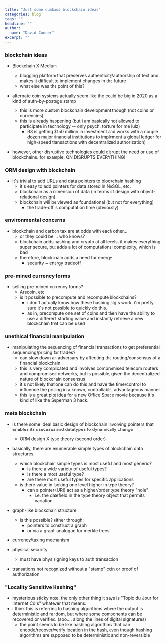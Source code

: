 ```yaml
---
title: "Just some dumbass blockchain ideas"
categories: blog
tags: ""
headline: ""
author:
  name: "David Conner"
excerpt: ""
---
```


### blockchain ideas

- Blockchain X Medium
  - blogging platform that preserves authenticity/authorship of text
    and makes it difficult to implement changes in the future
  - what else was the point of this?

- alternate coin systems actually seem like the could be big in 2020
  as a kind of auth-by-postage stamp
  - this is more custom blockchain development though (not coins or
    currencies)
  - this is already happening (but i am basically not allowed to
    participate in technology -- only psych. torture for me lulz)
    - R3 is getting $150 million in investment and works with a couple
      dozen major financial institutions to implement a global ledger
      for high-speed transactions with decentralized authorization)

- however, other disruptive technologies could disrupt the need or use
  of blockchains. for example, QN DISRUPTS EVERYTHING!

### ORM design with blockchain

- it's trivial to add URL's and data pointers to blockchain hashing
  - it's easy to add pointers for data stored in NoSQL, etc.
  - blockchain as a dimension of data (in terms of design with
    object-relational design)
  - blockchain will be viewed as foundational (but not for everything)
    - the trade-off is computation time (obviously)

### environmental concerns

- blockchain and carbon tax are at odds with each other...
  - or they could be ... who knows?
  - blockchain adds hashing and crypto at all levels. it makes
    everything super secure, but adds a lot of computational
    complexity, which is bad
  - therefore, blockchain adds a need for energy
    - security ~ energy tradeoff

### pre-mined currency forms

- selling pre-mined currency forms?
  - Arscoin, etc
  - is it possible to precompute and recompute blockchains?
    - i don't actually know how these hashing alg's work. i'm pretty
      sure it's not possible to quickly do this.
    - as in, precompute one set of coins and then have the ability to
      use a different starting value and instantly retrieve a new
      blockchain that can be used

### unethical financial manipulation

- manipulating the sequencing of financial transactions to get
  preferential sequencing/pricing for trades?
  - can slow down an adversary by affecting the routing/consensus of a
    financial blockchain
  - this is very complicated and involves compromised telecom routers
    and compromised networks, but is possible, given the decentralized
    nature of blockchain consensus
  - it's not likely that one can do this and have the time/control to
    influence the pricing in a known, controllable, advantageous
    manner
  - this is a great plot idea for a new Office Space movie because
    it's kind of like the Superman 3 hack.

### meta blockchain

- is there some ideal basic design of blockchain involving pointers
  that enables its usecases and datatypes to dynamically change
  - ORM design X type theory (second order)
- basically, there are enumerable simple types of blockchain data
  structures.
  - which blockchain simple types is most useful and most generic?
    - is there a wide variety of useful types?
    - is there a most useful type?
    - are there most useful types for specific applications
  - is there value in looking one level higher in type theory?
    - can a pointer (URI) act as a higher/order type theory "hole"
      - i.e. the datefield in the type theory object that permits
        variation

- graph-like blockchain structure
  - is this possible? either through:
    - pointers to construct a graph
    - or via a graph analogue for merkle trees


- currency/taxing mechanism
- physical security
  - must have phys signing keys to auth transaction
- transations not recognized without a "stamp" coin or proof of
  authorization


### "Locality Sensitive Hashing"

- mysterious sticky note. the only other thing it says is "Topic du
  Jour for Internet Co's" whatever that means.
- i think this is referring to hashing algorithms where the output is
  deterministic and random, but where some components can be recovered
  or verified. (soo.... along the lines of digital signatures)
  - the point seems to be like hashing algorithms that can
    encode/recover/verify location in the hash, even though hashing
    algorithms are supposed to be deterministic and non-reversible

